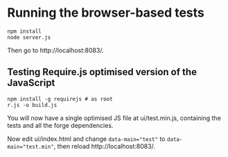 Running the browser-based tests
===============================

    npm install
    node server.js

Then go to http://localhost:8083/.

Testing Require.js optimised version of the JavaScript
------------------------------------------------------

    npm install -g requirejs # as root
    r.js -o build.js

You will now have a single optimised JS file at ui/test.min.js, containing the
tests and all the forge dependencies.

Now edit ui/index.html and change `data-main="test"` to `data-main="test.min"`,
then reload http://localhost:8083/.